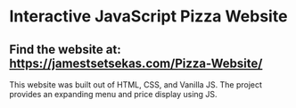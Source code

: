 # Interactive JavaScript Pizza Website
## Find the website at: https://jamestsetsekas.com/Pizza-Website/
This website was built out of HTML, CSS, and Vanilla JS. The project provides an expanding menu and price display using JS.
